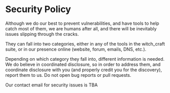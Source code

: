 # Security Policy

Although we do our best to prevent vulnerabilities, and have tools to help
catch most of them, we are humans after all, and there will be inevitably
issues slipping through the cracks.

They can fall into two categories, either in any of the tools in the
witch_craft suite, or in our presence online (website, forum, emails,
DNS, etc.).

Depending on which category they fall into, different information is
needed. We do believe in coordinated disclosure, so in order to address them, and
coordinate disclosure with you (and properly credit you for the
discovery), report them to us. Do not open bug reports or pull requests.

Our contact email for security issues is TBA
